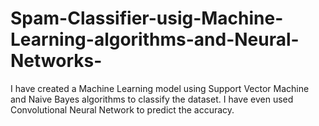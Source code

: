 # Spam-Classifier-usig-Machine-Learning-algorithms-and-Neural-Networks-
I have created a Machine Learning model using Support Vector Machine and Naive Bayes algorithms to classify the dataset. I have even used Convolutional Neural Network to predict the accuracy. 
